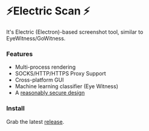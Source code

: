 # ⚡Electric Scan ⚡

It's Electric (Electron)-based screenshot tool, similar to EyeWitness/GoWitness.

### Features
* Multi-process rendering
* SOCKS/HTTP/HTTPS Proxy Support
* Cross-platform GUI
* Machine learning classifier (Eye Witness)
* A [reasonably secure design](https://github.com/moloch--/reasonably-secure-electron)

### Install

Grab the latest [release](https://github.com/moloch--/electric-scan/releases).
